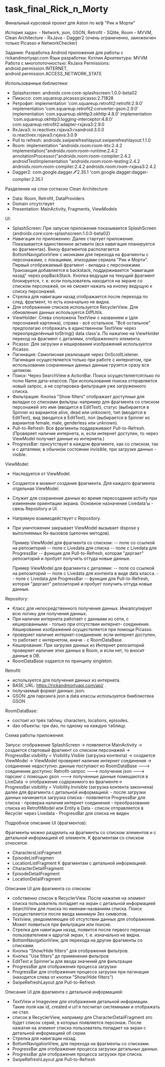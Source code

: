 # task_final_Rick_n_Morty
Финальный курсовой проект для Aston по м/ф "Рик и Морти"

История задач:
    - Network, json, GSON, Retrofit
    - SQlite, Room
    - MVVM, Clean Architecture
    - RxJava
    - Dagger2 (очень ограниченно, заинжекчен только Picasso и NetworkChecker)

Задание: Разработка Android приложения для работы с rickandmortyapi.com
Язык разработки: Котлин 
Архитектура: MVVM
Работа с многопоточностью: RxJava
Permissions: android.permission.INTERNET,
             android.permission.ACCESS_NETWORK_STATE

Использованные библиотеки:
- Splashscreen: androidx.core:core-splashscreen:1.0.0-beta02
- Пикассо: com.squareup.picasso:picasso:2.71828
- Ретрофит: implementation 'com.squareup.retrofit2:retrofit:2.9.0'
            implementation 'com.squareup.retrofit2:converter-gson:2.9.0'
            implementation 'com.squareup.okhttp3:okhttp:4.8.0'
            implementation 'com.squareup.okhttp3:logging-interceptor:4.8.0'
            com.squareup.retrofit2:adapter-rxjava3:2.9.0
- RxJava3:  io.reactivex.rxjava3:rxandroid:3.0.0
            io.reactivex.rxjava3:rxjava:3.0.9
- Pull to refresh: androidx.swiperefreshlayout:swiperefreshlayout:1.1.0
- Room:     implementation "androidx.room:room-ktx:2.4.2
            implementation("androidx.room:room-runtime:2.4.2
            annotationProcessor("androidx.room:room-compiler:2.4.2
            androidTestImplementation "androidx.room:room-testing:2.4.2
            androidx.room:room-compiler:2.4.2
            androidx.room:room-rxjava3:2.4.2
- Dagger2:  com.google.dagger:dagger:2.35.1
            'com.google.dagger:dagger-compiler:2.35.1


Разделение на слои согласно Clean Architecture:
- Data:
    Room,
    Retrofit,
    DataProviders
- Domain
    отсутствует
- Presentation:
    MainActivity,
    Fragments,
    ViewModels

UI:
- SplashScreen: При запуске приложения показывается SplashScreen (androidx.core:core-splashscreen:1.0.0-beta02)
- Навигация по приложению: Далее стартует приложение. Показывается единственное активити (вся навигация
планируется во фрагментах). Внизу фрагментов располагается BottomNavigationView с иконками для перехода
на фрагменты с персонажами, с локациями, эпизодами сериала "Рик и Морти". Первый отображаемый фрагмент - 
вкладка с персонажами. Транзакция добавляется в backstack, поддерживается "навигация назад" через popBackStack.
Кнопка ведущая на текущий фрагмент блокируется, т. е. если пользователь находится на экране со списком
персонажей, он не сможет нажать на кнопку ведущую к списку персонажей.
- Стрелка для навигации назад отображается после перехода по след. фрагмент, то есть изначально не
видна.
- Для отображения списков используется RecyclerView. Для обновления данных используется DiffUtils.
- ViewHolder: Слева сположена TextView c названием и (для персонажей картинка), справа - всё остальное.
"Всё остальное" предполагаю отображать в единственном TextView через переопределённый toString() data class'а.
По нажатию на ViewHolder переход на фрагмент с деталями, отображенного элемента. 
- Picasso: Для загрузки и кеширования изображений используется Picasso.
- Пагинация: Самописная реализация через OnScrollListener. Пагинация осуществляется только при работе с интернетом,
при использовании сохраненных данных данные грузятся сразу все целиком.
- Поиск: Через SearchView в ActionBar. Поиск осуществляетсятлько по полю Name дата-классов. При
использования поиска отправляется новый запрос, а не сортировка-фильтрация уже загруженного списка.
- Фильтрация: Кнопка "Show filters" отображает доступные для вкладки со списками фильтры:
например для фрагмента со списком персонажей это имя (вводится в EditText), статус (выбирается в Spinner из
вариантов alive, dead или unknown), тип (вводится в EditText), вид (вводится в EditText), пол (выбирается
в Spinner из вариантов female, male, genderless или unknown).
- Pull-to-Refresh: Все фрагменты поддерживают Pull-to-Refresh. (Проверяет наличие интернета, и, если
интернет доступен, то через ViewModel получает данные из интернета.)
- ProgressBar: присутствует в каждом фрагменте, как со списком, так и с деталями; в обычном состоянии invisible, 
при загрузке данных - visible.

ViewModel:
- Наследуется от ViewModel.
- Создается в момент создания фрагмента. Для каждого фрагмента отдельная ViewModel.
- Служит для сохранения данных во время пересоздания activity при изменении ориентации экрана. Основное назначение
Livedata'ы - связь Repository и UI.
- Напрямую взаимодействует с Repository.
- При уничтожении закрывает ViewModel вызывает dispose у выполняемых Rx-вызовов (цепочек методов).

  Пример ViewModel для фрагмента со списком:
  -- поле со ссылкой на репозиторий
  -- поле с Livedata для списка
  -- поле с Livedata для ProgressBar
  -- функция для Pull-to-Refresh, которая "дергает" репозиторий и пробует получить оттуда новые данные.
     
  Пример ViewModel для фрагмента с деталями:
  -- поле со ссылкой на репозиторий
  -- поле с Livedata для контента в виде data класса.
  -- поле с Livedata для ProgressBar
  -- функция для Pull-to-Refresh, которая "дергает" репозиторий и пробует получить оттуда новые данные.
  
Repository:
- Класс для непосредственного получения данных. Инкапсулирует всю логику для получения данных.
- При наличии интернета работает с данными из сети, с кешированными - только при отсутствии интернет-
соединения. Кеширование изображений осуществляется при помощи Picasso.
- проверяет наличие интернет-соединения: если интернет доступен, то работает с интернетом, иначе - с
RoomDataBase.
- Кеширование: При загрузке данных из Интернет репозиторий проверяет наличие этих данных в Room, и если нет, 
то вносит данные в DB.
- RoomDataBase оздается по принципу singleton.

Retrofit:
- используется для получения данных из интернета. 
- BASE_URL: https://rickandmortyapi.com/api/ .
- получаемый формат данных: json.
- GSON: для парсинга json в data классы используется бииблиотека GSON

RoomDataBase:
- состоит из трёх таблиц: сharacters, locations, episodes.
- dao объекты: три dao, по одному на каждую таблицу.

Схема работы приложения:

Запуск:                 отображение SplashScreen ->
                        появляется MainActivity ->
                        создается стартовый фрагмент со списком персонажей ->
                        ProgressBar.visibility = Visibility.Visible (загрузка контента) ->
                        создается ViewModel ->
                        ViewModel проверяет наличие интернет соединения ->
                        соединение недоступно:        данные поступают из RoomDataBase --->
                        соединение доступно:          Retrofit-запрос --->
                                                      получение json --->
                                                      парсинг с помощью gson --->
                        полученные данные помещаются в LiveData ->
                        отображение содержимого во фрагменте->
                        ProgressBar.visibility = Visibility.Invisible (загрузка контента закончена)
                        далее для фрагмента с детальной информацией:
                                                    - после загрузки данных начинается загрузка списка
                                                    - появляется ProgressBar для списка
                                                    - проверка наличия интернет соединения
                                                    - преобразование списка из RetrofitModel или Entity в Data 
                                                    - список отправляется в Recycler через Livedata
                                                    - ProgressBar для списка не виден
                                                    
Подробное описание UI (фрагментов):

Фрагменты можно разделить на фрагменты со списком элементов и с детальной информацией об элементе.
К фрагментам со списком относятся:
 - CharactersListFragment
 - EpisodeListFragmen
 - LocationListFragment
К фрагментам с детальной информацией:
 - CharacterDetailFragment
 - EpisodeDetailFragment
 - LocationDetailFragment

Описание UI для фрагмента со списком:
- собственно список в RecyclerView. После нажатия на элемент списка пользователь попадает на экран с детальной информацией
- SearchView для поиска по именам-названиям списка. Поиск осуществляется после ввода минимум 3ех символов.
- Textview, уведоимляющее об отсутствии данных для отображения. Может появиться при фильтрации или поиске.
- Стрелка для навигации назад, появится после первого перехода пользователнем н адругой экран, т. е. изначально не видна.
- BottomNavigationView, для перехода на другие фрагменты со списками.
- Кнопка "Show/Hide filters" для отображения фильтров.
- Кнопка "Use filters" дл применения фильтров
- EditText и Spinner'ы для ввода значений для фильтрации
- ProgressBar для отображения процесса загрузки
- ProgressBar для отображения процесса загрузки при пагинации (находится слева от кнопки "Show/Hide filters")
- SwipeRefreshLayout для Pull-to-Refresh

Описание UI для фрагмента с детальной информацией:
- TextView и Imageview для отображения детальной информации. Такие поля как id, created и url я посчитал системными и отображать не стал.
- список в RecyclerView, например для CharacterDetailFragment это будет список серий, в которых появляется персонаж. После нажатия на элемент списка пользователь попадает на экран с детальной информацией об серии.
- Стрелка для навигации назад.
- BottomNavigationView, для перехода на фрагменты со списками.
- ProgressBar для отображения процесса загрузки детальных данных.
- ProgressBar для отображения процесса загрузки при списка.
- SwipeRefreshLayout для Pull-to-Refresh
